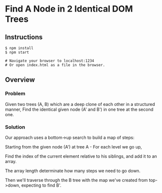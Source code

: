 # Find A Node in 2 Identical DOM Trees

## Instructions

```
$ npm install
$ npm start

# Navigate your browser to localhost:1234
# Or open index.html as a file in the browser.
```

## Overview

### Problem

Given two trees (A, B) which are a deep clone of each other in a structured manner,
Find the identical given node (A' and B') in one tree at the second one.

### Solution

Our approach uses a bottom->up search to build a map of steps:

Starting from the given node (A') at tree A - For each level we go up,

Find the index of the current element relative to his siblings, and add it to an array.

The array length determinate how many steps we need to go down.

Then we'll traverse through the B tree with the map we've created from top->down, expecting to find B'.
